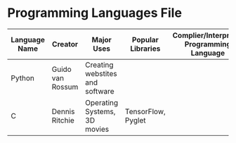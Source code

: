 # Programming Languages File

| Language Name | Creator | Major Uses | Popular Libraries | Complier/Interpreter Programming Language | Jobs and Salaries |
| ------------- | ------- | ---------- | ----------------- | ----------------------------------------- | ----------------- |
| Python | Guido van Rossum |Creating webstites and software |
| C      | Dennis Ritchie |Operating Systems, 3D movies |TensorFlow, Pyglet|
